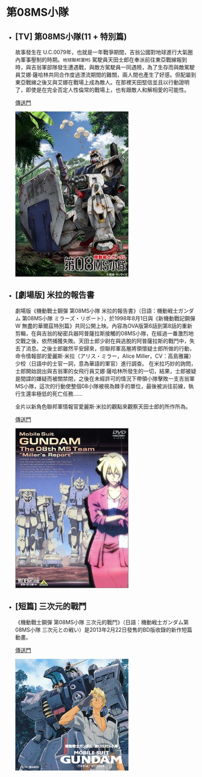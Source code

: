 # 第08MS小隊
  - ## [TV] 第08MS小隊(11 + 特別篇)
    故事發生在 U.C.0079年，也就是一年戰爭期間，吉翁公國對地球進行大氣圈內軍事壓制的時期。`地球聯邦軍MS` 駕駛員天田士郎在奉派前往東亞戰線報到時，與吉翁軍部隊發生遭遇戰，與敵方駕駛員一同遇險，為了生存而與敵駕駛員艾娜·薩哈林共同合作度過漂流期間的難關，兩人間也產生了好感。但配屬到東亞戰線之後又與艾娜在戰場上成為敵人。在那裡天田堅信並且以行動證明了，即使是在完全否定人性倫常的戰場上，也有跟敵人和解相愛的可能性。

    [傳送門](https://www.bilibili.com/video/BV13b411P7Qj/?vd_source=46b4f60508c74ffcbfc225b3c79f4897)

    ![uc-0079-08ms-1](/images/uc/uc0079/uc0079-08ms/uc0079-08ms-1.jpg)

  - ## [劇場版] 米拉的報告書
    劇場版《機動戰士鋼彈 第08MS小隊 米拉的報告書》（日語：機動戦士ガンダム 第08MS小隊 ミラーズ・リポート），於1998年8月1日與《新機動戰記鋼彈W 無盡的華爾茲特別篇》共同公開上映。內容為OVA版第6話到第8話的重新剪輯，在與吉翁的秘密兵器阿普薩拉斯接觸的08MS小隊，在經過一番激烈地交戰之後，依然捕獲失敗。天田士郎少尉在與逃脫的阿普薩拉斯的戰鬥中，失去了消息。之後士郎雖然平安歸來，但聯邦軍高層將領懷疑士郎所做的行動，命令情報部的愛麗斯·米拉（アリス・ミラー，Alice Miller，CV：高島雅羅）少校（日語中的士官一詞，意為華語的軍官）進行調查。 在米拉巧妙的詢問，士郎開始說出與吉翁軍的女飛行員艾娜·薩哈林所發生的一切，結果，士郎被疑是間諜的嫌疑而被關禁閉，之後在未經許可的情況下帶領小隊擊敗一支吉翁軍MS小隊，這次的行動使整個08小隊被視為棘手的單位，最後被派往前線，執行生還率極低的死亡任務……

    全片以新角色聯邦軍情報官愛麗斯·米拉的觀點來觀察天田士郎的所作所為。

    [傳送門](https://www.bilibili.com/video/BV17i4y1U7Po/)

    ![uc-0079-08ms-2](/images/uc/uc0079/uc0079-08ms/uc0079-08ms-2.jpeg)

  - ## [短篇] 三次元的戰鬥
    《機動戰士鋼彈 第08MS小隊 三次元的戰鬥》（日語：機動戦士ガンダム第08MS小隊 三次元との戦い）是2013年2月22日發售的BD版收錄的新作短篇動畫。

    [傳送門](https://www.bilibili.com/video/BV1px41187of/)

    ![uc-0079-08ms-3](/images/uc/uc0079/uc0079-08ms/uc0079-08ms-3.jpg)